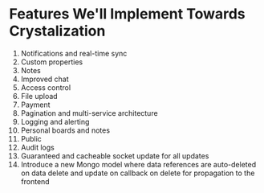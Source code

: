 # Features We'll Implement Towards Crystalization

1. Notifications and real-time sync
2. Custom properties
3. Notes
4. Improved chat
5. Access control
6. File upload
7. Payment
8. Pagination and multi-service architecture
9. Logging and alerting
10. Personal boards and notes
11. Public
12. Audit logs
13. Guaranteed and cacheable socket update for all updates
14. Introduce a new Mongo model where data references are auto-deleted on data delete and update on callback on delete for propagation to the frontend
